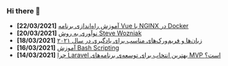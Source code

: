 ### Hi there 👋

<!-- posts -->
* **[22/03/2021]** [آموزش راه‌اندازی برنامه Vue با NGINX در Docker](https://liara.ir/blog/%d8%a2%d9%85%d9%88%d8%b2%d8%b4-%d8%b1%d8%a7%d9%87%e2%80%8c%d8%a7%d9%86%d8%af%d8%a7%d8%b2%db%8c-%d8%a8%d8%b1%d9%86%d8%a7%d9%85%d9%87-vue-%d8%a8%d8%a7-nginx-%d8%af%d8%b1-docker/ "آموزش راه‌اندازی برنامه Vue با NGINX در Docker")
* **[20/03/2021]** [نوآوری به روش Steve Wozniak](https://liara.ir/blog/%d9%86%d9%88%d8%a2%d9%88%d8%b1%db%8c-%d8%a8%d9%87-%d8%b1%d9%88%d8%b4-steve-wozniak/ "نوآوری به روش Steve Wozniak")
* **[18/03/2021]** [زبان‌ها و فریم‌ورک‌های مناسب برای یادگیری در سال ۲۰۲۱](https://liara.ir/blog/%d8%b2%d8%a8%d8%a7%d9%86%e2%80%8c%d9%87%d8%a7-%d9%88-%d9%81%d8%b1%db%8c%d9%85%e2%80%8c%d9%88%d8%b1%da%a9%e2%80%8c%d9%87%d8%a7%db%8c-%d9%85%d9%86%d8%a7%d8%b3%d8%a8-%d8%a8%d8%b1%d8%a7%db%8c-%db%8c%d8%a7/ "زبان‌ها و فریم‌ورک‌های مناسب برای یادگیری در سال ۲۰۲۱")
* **[16/03/2021]** [آموزش Bash Scripting](https://liara.ir/blog/%d8%a2%d9%85%d9%88%d8%b2%d8%b4-bash-scripting/ "آموزش Bash Scripting")
* **[14/03/2021]** [چرا Laravel بهترین انتخاب برای توسعه‌ی برنامه‌های MVP است؟](https://liara.ir/blog/%da%86%d8%b1%d8%a7-laravel-%d8%a8%d9%87%d8%aa%d8%b1%db%8c%d9%86-%d8%a7%d9%86%d8%aa%d8%ae%d8%a7%d8%a8-%d8%a8%d8%b1%d8%a7%db%8c-%d8%aa%d9%88%d8%b3%d8%b9%d9%87%e2%80%8c%db%8c-%d8%a8%d8%b1%d9%86%d8%a7/ "چرا Laravel بهترین انتخاب برای توسعه‌ی برنامه‌های MVP است؟")<!-- /posts -->
